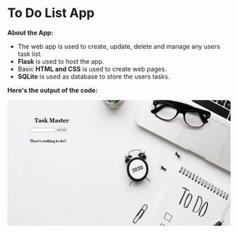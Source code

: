 # To Do List App
**About the App:**
- The web app is used to create, update, delete and manage any users task list.
- **Flask** is used to host the app.
- Basic **HTML and CSS** is used to create web pages.
- **SQLite** is used as database to store the users tasks.

**Here's the output of the code:**

![output](https://github.com/aditya9110/ToDo-List-App/blob/main/ToDo%20List%20App.gif)
